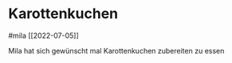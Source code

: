 # Karottenkuchen 
#mila 
[[2022-07-05]] 

Mila hat sich gewünscht mal Karottenkuchen 
zubereiten 
zu essen 
